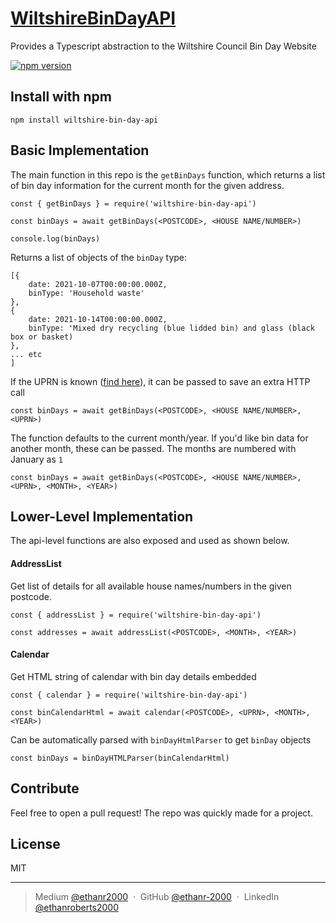 # [WiltshireBinDayAPI](https://github.com/ethanr-2000/WiltshireBinDayAPI)

Provides a Typescript abstraction to the Wiltshire Council Bin Day Website

[![npm version](https://badge.fury.io/js/wiltshire-bin-day-api.svg)](https://badge.fury.io/js/wiltshire-bin-day-api)

## Install with npm

`npm install wiltshire-bin-day-api`

## Basic Implementation
The main function in this repo is the `getBinDays` function, which returns a list of bin day information for the current month for the given address.
```
const { getBinDays } = require('wiltshire-bin-day-api')

const binDays = await getBinDays(<POSTCODE>, <HOUSE NAME/NUMBER>)

console.log(binDays)
```
Returns a list of objects of the `binDay` type:
```
[{
    date: 2021-10-07T00:00:00.000Z,
    binType: 'Household waste'
},
{
    date: 2021-10-14T00:00:00.000Z,
    binType: 'Mixed dry recycling (blue lidded bin) and glass (black box or basket)
},
... etc
]
```

If the UPRN is known ([find here](https://uprn.uk/)), it can be passed to save an extra HTTP call

`const binDays = await getBinDays(<POSTCODE>, <HOUSE NAME/NUMBER>, <UPRN>)`

The function defaults to the current month/year. If you'd like bin data for another month, these can be passed. The months are numbered with January as `1`

`const binDays = await getBinDays(<POSTCODE>, <HOUSE NAME/NUMBER>, <UPRN>, <MONTH>, <YEAR>)`

## Lower-Level Implementation

The api-level functions are also exposed and used as shown below.

#### AddressList
Get list of details for all available house names/numbers in the given postcode. 
```
const { addressList } = require('wiltshire-bin-day-api')

const addresses = await addressList(<POSTCODE>, <MONTH>, <YEAR>)
```

#### Calendar
Get HTML string of calendar with bin day details embedded
```
const { calendar } = require('wiltshire-bin-day-api')

const binCalendarHtml = await calendar(<POSTCODE>, <UPRN>, <MONTH>, <YEAR>)
```

Can be automatically parsed with `binDayHtmlParser` to get `binDay` objects
```
const binDays = binDayHTMLParser(binCalendarHtml)
```





## Contribute

Feel free to open a pull request! The repo was quickly made for a project.

## License

MIT

---

> Medium [@ethanr2000](https://ethanr2000.medium.com/) &nbsp;&middot;&nbsp;
> GitHub [@ethanr-2000](https://github.com/ethanr-2000) &nbsp;&middot;&nbsp;
> LinkedIn [@ethanroberts2000](https://www.linkedin.com/in/ethanroberts2000/)

